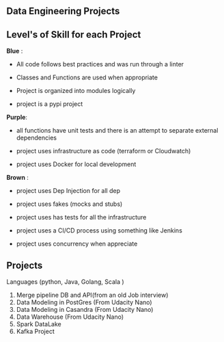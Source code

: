 ## Data Engineering Projects

## Level's of Skill for each Project

**Blue** :

* All code follows best practices and was run through a linter   

* Classes and Functions are used when appropriate  

* Project is organized into modules logically  

* project is a pypi project  

**Purple**:  


* all functions have unit tests and there is an attempt to separate external dependencies

* project uses infrastructure as code (terraform or Cloudwatch)  

* project uses Docker for local development  
 
**Brown** :

* project uses Dep Injection for all dep  

* project uses fakes (mocks and stubs)

* project uses has tests for all the infrastructure  

* project uses a CI/CD process using something like Jenkins  

* project uses concurrency when appreciate  
  
  
## Projects  
  
Languages (python, Java, Golang, Scala )   
  
1. Merge pipeline DB and API(from an old Job interview)   
2. Data Modeling in PostGres  (From Udacity Nano)  
3. Data Modeling in Casandra  (From Udacity Nano)  
4. Data Warehouse (From Udacity Nano)  
5. Spark DataLake
6. Kafka Project
